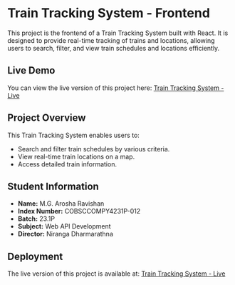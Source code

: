 # Train Tracking System - Frontend

This project is the frontend of a Train Tracking System built with React. It is designed to provide real-time tracking of trains and locations, allowing users to search, filter, and view train schedules and locations efficiently.

## Live Demo

You can view the live version of this project here: [Train Tracking System - Live](https://cobscccompy4231p-012-client-4e55cd4db19a.herokuapp.com/)

## Project Overview

This Train Tracking System enables users to:

- Search and filter train schedules by various criteria.
- View real-time train locations on a map.
- Access detailed train information.

## Student Information

- **Name:** M.G. Arosha Ravishan
- **Index Number:** COBSCCOMPY4231P-012
- **Batch:** 23.1P
- **Subject:** Web API Development
- **Director:** Niranga Dharmarathna

## Deployment

The live version of this project is available at: [Train Tracking System - Live](https://cobscccompy4231p-012-client-4e55cd4db19a.herokuapp.com/)

